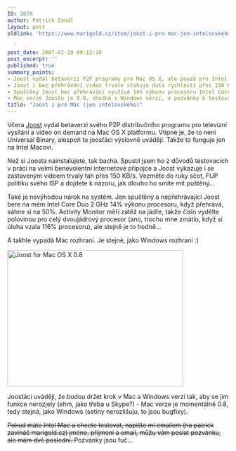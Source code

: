 ```yaml
---
ID: 2078
author: Patrick Zandl
layout: post
oldlink: 'https://www.marigold.cz/item/joost-i-pro-mac-jen-intelovskeho

  '
post_date: 2007-02-19 09:12:10
post_excerpt: ''
published: true
summary_points:
- Joost vydal betaverzi P2P programu pro Mac OS X, ale pouze pro Intel Macy.
- Joost i bez přehrávání videa trvale stahuje data rychlostí přes 150 KB/s.
- Spuštěný Joost bez přehrávání využívá 14% výkonu procesoru Intel Core Duo 2 GHz.
- Mac verze Joostu je 0.8, shodná s Windows verzí, a pozvánky k testování jsou vyčerpány.
title: "Joost i pro Mac (jen intelovského)"
---
```


Včera <a href="https://www.joost.com/">Joost</a> vydal betaverzi svého P2P distribučního programu pro televizní vysílání a video on demand na Mac OS X platformu. Vtipné je, že to není Universal Binary, alespoň to joosťáci výslovně uvádějí. Takže to funguje jen na Intel Macovi. 

Než si Joosta nainstalujete, tak bacha. Spustil jsem ho z důvodů testovacích v práci na velmi benevolentní internetové přípojce a Joost vykazuje i se zastaveným videem trvalý tah přes 150 KB/s. Vezměte do ruky sčot, FUP politiku svého ISP a dojdete k názoru, jak dlouho ho smíte mít puštěný... 

Také je nevýhodou nárok na systém. Jen spuštěný a nepřehrávající Joost bere na mém Intel Core Duo 2 GHz 14% výkonu procesoru, když přehrává, sáhne si na 50%. Activity Monitor měří zátěž na jádře, takže číslo vydělte polovinou pro celý dvoujádrový procesor (ano, trochu mne zmátlo, když si úloha vzala 116% procesoru), ale stejně je to hodně...

A takhle vypadá Mac rozhraní. Je stejné, jako Windows rozhraní :) 

<a href="http://www.marigold.cz/wp-content/Screenshot_10.jpg"><img src="http://www.marigold.cz/wp-content/_Screenshot_10.jpg" width="400" height="311" alt="Joost for Mac OS X 0.8" title="Joost for Mac OS X 0.8"  /></a>

Joostáci uvádějí, že budou držet krok v Mac a Windows verzi tak, aby se jim funkce nerozjely (ehm, jako třeba u Skype?) - Mac verze je momentálně 0.8, tedy stejná, jako Windows (setiny nerozlišuju, to jsou bugfixy).

<s>Pokud máte Intel Mac a chcete testovat, napište mi emailem (na patrick zavináč marigold.cz) jméno, příjmení a email, můžu vám poslat pozvánku, ale mám dvě poslední. </s> Pozvánky jsou fuč...